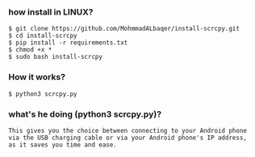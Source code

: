 ### how install in LINUX?
```
$ git clone https://github.com/MohmmadALbaqer/install-scrcpy.git
$ cd install-scrcpy
$ pip install -r requirements.txt
$ chmod +x *
$ sudo bash install-scrcpy
```

### How it works?
```
$ python3 scrcpy.py
```
### what's he doing (python3 scrcpy.py)?
```
This gives you the choice between connecting to your Android phone
via the USB charging cable or via your Android phone's IP address,
as it saves you time and ease.
```
